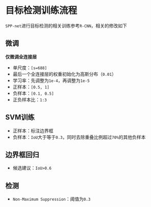 
# 目标检测训练流程

`SPP-net`进行目标检测的相关训练参考`R-CNN`，相关的修改如下

## 微调

**仅微调全连接层**

* 单尺度：`[s=688]`
* 最后一个全连接层的权重初始化为高斯分布（`0.01`）
* 学习率：先调整为`1e-4`，再调整为`1e-5`
* 正样本：`[0.5, 1]`
* 负样本：`[0.1, 0.5]`
* 正负样本比：`1:3`

## SVM训练

* 正样本：标注边界框
* 负样本：`IoU`大于等于`0.3`，同时去除重叠比例超过`70%`的其他负样本

## 边界框回归

* 候选建议：`IoU>0.6`

## 检测

* `Non-Maximum Suppression`：阈值为`0.3`